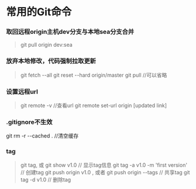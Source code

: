# 常用的Git命令

### 取回远程origin主机dev分支与本地sea分支合并
> git pull origin dev:sea

### 放弃本地修改，代码强制拉取更新 
> git fetch --all 
> git reset --hard origin/master 
> git pull //可以省略

### 设置远程url
> git remote -v //查看url
> git remote set-url origin [updated link]

### .gitignore不生效
git rm -r --cached .  //清空缓存

### tag
> git tag,  或 git show v1.0   // 显示tag信息
> git tag -a v1.0  -m 'first version' // 创建tag
> git push origin v1.0 , 或者 git push origin --tags // 共享tag
> git tag -d v1.0 // 删除tag

